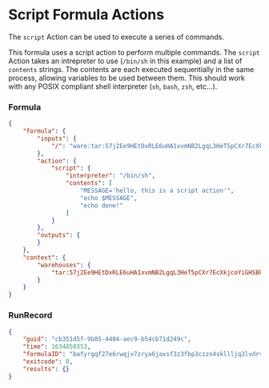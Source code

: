 Script Formula Actions
==========================================================

The `script` Action can be used to execute a series of commands.

This formula uses a script action to perform multiple commands. The `script` Action takes an intrepreter
to use (`/bin/sh` in this example) and a list of `contents` strings. The contents are each executed sequentially
in the same process, allowing variables to be used between them. This should work with any POSIX compliant shell
interpreter (`sh`, `bash`, `zsh`, etc...).

### Formula

[testmark]:# (script/formula)
```json
{
	"formula": {
		"inputs": {
			"/": "ware:tar:57j2Ee9HEtDxRLE6uHA1xvmNB2LgqL3HeT5pCXr7EcXkjcoYiGHSBkFyKqQuHFyGPN"
		},
		"action": {
			"script": {
				"interpreter": "/bin/sh",
				"contents": [
					"MESSAGE='hello, this is a script action'",
					"echo $MESSAGE",
					"echo done!"
				]
			}
		},
		"outputs": {
		}
	},
	"context": {
		"warehouses": {
			"tar:57j2Ee9HEtDxRLE6uHA1xvmNB2LgqL3HeT5pCXr7EcXkjcoYiGHSBkFyKqQuHFyGPN": "https://dl-cdn.alpinelinux.org/alpine/v3.15/releases/x86_64/alpine-minirootfs-3.15.0-x86_64.tar.gz"
		}
	}
}
```

### RunRecord

[testmark]:# (script/runrecord)
```json
{
	"guid": "cb351d5f-9b85-4404-aec9-b54cb71d249c",
	"time": 1634850353,
	"formulaID": "bafyrgqf27e6rwqjv7zrya6jaxsf3z3fbp3czzn4skllljq3lvdrv7ednfi77yczrphups7y6h3mc7p4dtnjsvrxxlgbz7utgsjt2cubbqzf4i",
	"exitcode": 0,
	"results": {}
}
```
